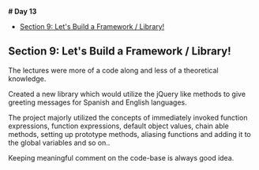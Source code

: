**# Day 13**

- [Section 9: Let's Build a Framework / Library!](#section-9-lets-build-a-framework--library)

## Section 9: Let's Build a Framework / Library!

The lectures were more of a code along and less of a theoretical knowledge.

Created a new library which would utilize the jQuery like methods to give greeting messages for Spanish and English languages.

The project majorly utilized the concepts of immediately invoked function expressions, function expressions, default object values, chain able methods, setting up prototype methods, aliasing functions and adding it to the global variables and so on..

Keeping meaningful comment on the code-base is always good idea.
